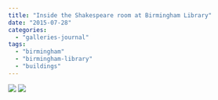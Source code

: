```yaml
---
title: "Inside the Shakespeare room at Birmingham Library"
date: "2015-07-28"
categories: 
  - "galleries-journal"
tags: 
  - "birmingham"
  - "birmingham-library"
  - "buildings"
---
```


[![](images/Inside-the-Shakespeare-room-at-Birmingham-Library-758x1024.jpg)](images/Inside-the-Shakespeare-room-at-Birmingham-Library.jpg)
[![](images/Inside-the-Shakespeare-room-at-Birmingham-Library-758x1024.jpg)](images/Inside-the-Shakespeare-room-at-Birmingham-Library.jpg)
